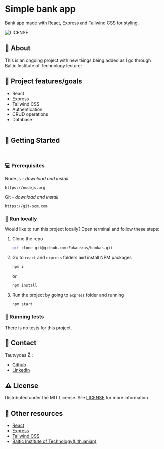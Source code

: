 # Simple bank app

Bank app made with React, Express and Tailwind CSS for styling.

![LICENSE](https://img.shields.io/github/license/zukauskas/02-ufo?style=for-the-badge)

## 🌟 About

This is an ongoing project with new things being added as I go through Baltic Institute of Technology lectures

## 🎯 Project features/goals

- React
- Express
- Tailwind CSS
- Authentication
- CRUD operations
- Database
  <br>
  <br>

## 🧰 Getting Started

<br>

### 💻 Prerequisites

Node.js - _download and install_

```
https://nodejs.org
```

Git - _download and install_

```
https://git-scm.com
```

### 🏃 Run locally

Would like to run this project locally? Open terminal and follow these steps:

1. Clone the repo
   ```sh
   git clone git@github.com:Zukauskas/bankas.git
   ```
2. Go to `react` and `express` folders and install NPM packages
   ```sh
   npm i
   ```
   or
   ```sh
   npm install
   ```
3. Run the project by going to `express` folder and running
   ```sh
   npm start
   ```

### 🧪 Running tests

There is no tests for this project.

## 📝 Contact

Tautvydas Ž.:

- [Github](https://github.com/Zukauskas)
- [LinkedIn](https://www.linkedin.com/in/tautzuk/)

## ⚠️ License

Distributed under the MIT License. See [LICENSE](./LICENSE) for more information.

## 🔗 Other resources

- [React](https://reactjs.org/)
- [Express](https://expressjs.com/)
- [Tailwind CSS](https://tailwindcss.com/)
- [Baltic Institute of Technology(Lithuanian)](https://www.bit.lt/)
